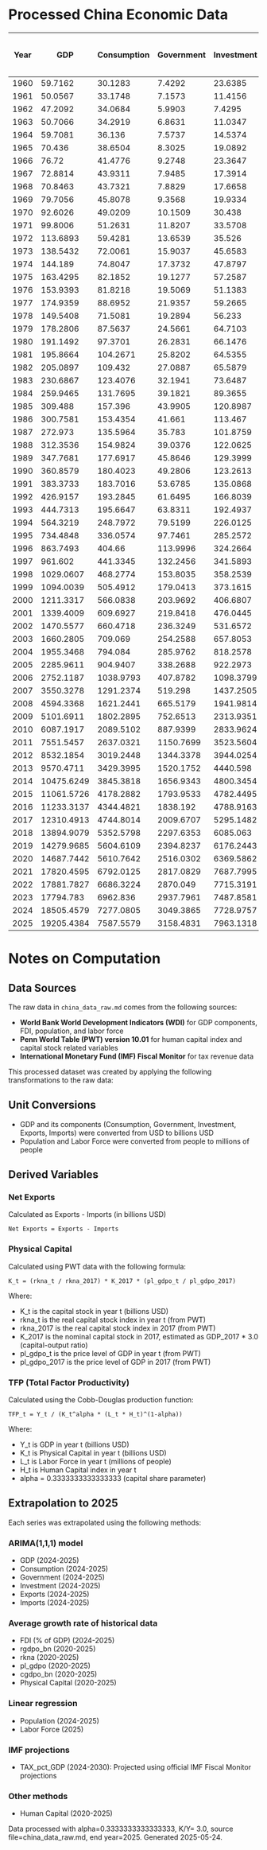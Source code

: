 # Processed China Economic Data

| Year | GDP | Consumption | Government | Investment | Exports | Imports | Net Exports | Tax Revenue (bn USD) | Openness Ratio | Saving (bn USD) | Private Saving (bn USD) | Public Saving (bn USD) | Saving Rate | Population | Labor Force | Physical Capital | TFP | FDI (% of GDP) | Tax Revenue (% of GDP) | Human Capital |
|---|---|---|---|---|---|---|---|---|---|---|---|---|---|---|---|---|---|---|---|---|
| 1960 | 59.7162 | 30.1283 | 7.4292 | 23.6385 | 1.8831 | 1.8906 | -0.0075 | nan | 0.0632 | 22.1588 | nan | nan | 0.3711 | 667.07 | nan | 84.37 | nan | nan | nan | 1.23 |
| 1961 | 50.0567 | 33.1748 | 7.1573 | 11.4156 | 1.5056 | 1.4081 | 0.0975 | nan | 0.0582 | 9.7246 | nan | nan | 0.1943 | 660.33 | nan | 84.37 | nan | nan | nan | 1.25 |
| 1962 | 47.2092 | 34.0684 | 5.9903 | 7.4295 | 1.5054 | 1.1277 | 0.3777 | nan | 0.0558 | 7.1504 | nan | nan | 0.1515 | 665.77 | nan | 75 | nan | nan | nan | 1.28 |
| 1963 | 50.7066 | 34.2919 | 6.8631 | 11.0347 | 1.6663 | 1.2107 | 0.4557 | nan | 0.0567 | 9.5517 | nan | nan | 0.1884 | 682.34 | nan | 65.62 | nan | nan | nan | 1.3 |
| 1964 | 59.7081 | 36.136 | 7.5737 | 14.5374 | 1.9389 | 1.4811 | 0.4578 | nan | 0.0573 | 15.9984 | nan | nan | 0.2679 | 698.36 | nan | 75 | nan | nan | nan | 1.32 |
| 1965 | 70.436 | 38.6504 | 8.3025 | 19.0892 | 2.2466 | 1.9164 | 0.3302 | nan | 0.0591 | 23.4831 | nan | nan | 0.3334 | 715.18 | nan | 75 | nan | nan | nan | 1.35 |
| 1966 | 76.72 | 41.4776 | 9.2748 | 23.3647 | 2.3706 | 2.1853 | 0.1853 | nan | 0.0594 | 25.9675 | nan | nan | 0.3385 | 735.4 | nan | 84.37 | nan | nan | nan | 1.37 |
| 1967 | 72.8814 | 43.9311 | 7.9485 | 17.3914 | 2.1559 | 1.9199 | 0.236 | nan | 0.0559 | 21.0018 | nan | nan | 0.2882 | 754.55 | nan | 75 | nan | nan | nan | 1.39 |
| 1968 | 70.8463 | 43.7321 | 7.8829 | 17.6658 | 2.1147 | 1.8452 | 0.2695 | nan | 0.0559 | 19.2313 | nan | nan | 0.2715 | 774.51 | nan | 75 | nan | nan | nan | 1.41 |
| 1969 | 79.7056 | 45.8078 | 9.3568 | 19.9334 | 2.2144 | 1.7312 | 0.4832 | nan | 0.0495 | 24.541 | nan | nan | 0.3079 | 796.02 | nan | 75 | nan | nan | nan | 1.43 |
| 1970 | 92.6026 | 49.0209 | 10.1509 | 30.438 | 2.2742 | 2.2016 | 0.0727 | nan | 0.0483 | 33.4309 | nan | nan | 0.361 | 818.32 | nan | 75 | nan | nan | nan | 1.45 |
| 1971 | 99.8006 | 51.2631 | 11.8207 | 33.5708 | 2.7104 | 2.2331 | 0.4773 | nan | 0.0495 | 36.7168 | nan | nan | 0.3679 | 841.11 | nan | 75 | nan | nan | nan | 1.48 |
| 1972 | 113.6893 | 59.4281 | 13.6539 | 35.526 | 3.5372 | 2.9165 | 0.6208 | nan | 0.0568 | 40.6073 | nan | nan | 0.3572 | 862.03 | nan | 93.75 | nan | nan | nan | 1.51 |
| 1973 | 138.5432 | 72.0061 | 15.9037 | 45.6583 | 5.9593 | 5.2578 | 0.7015 | nan | 0.081 | 50.6334 | nan | nan | 0.3655 | 881.94 | nan | 103.12 | nan | nan | nan | 1.53 |
| 1974 | 144.189 | 74.8047 | 17.3732 | 47.8797 | 7.2131 | 7.7162 | -0.5031 | nan | 0.1035 | 52.011 | nan | nan | 0.3607 | 900.35 | nan | 103.12 | nan | nan | nan | 1.56 |
| 1975 | 163.4295 | 82.1852 | 19.1277 | 57.2587 | 7.9746 | 8.355 | -0.3805 | nan | 0.0999 | 62.1165 | nan | nan | 0.3801 | 916.39 | nan | 112.5 | nan | nan | nan | 1.59 |
| 1976 | 153.9393 | 81.8218 | 19.5069 | 51.1383 | 7.4406 | 7.3498 | 0.0908 | nan | 0.0961 | 52.6106 | nan | nan | 0.3418 | 930.68 | nan | 225 | nan | nan | nan | 1.62 |
| 1977 | 174.9359 | 88.6952 | 21.9357 | 59.2665 | 8.2711 | 8.0604 | 0.2107 | nan | 0.0934 | 64.305 | nan | nan | 0.3676 | 943.46 | nan | 225 | nan | nan | nan | 1.65 |
| 1978 | 149.5408 | 71.5081 | 19.2894 | 56.233 | 10.8011 | 12.2617 | -1.4606 | nan | 0.1542 | 58.7433 | nan | nan | 0.3928 | 956.16 | nan | 262.5 | nan | nan | nan | 1.68 |
| 1979 | 178.2806 | 87.5637 | 24.5661 | 64.7103 | 13.9626 | 15.5353 | -1.5726 | nan | 0.1655 | 66.1509 | nan | nan | 0.371 | 969 | nan | 299.99 | nan | 0 | nan | 1.71 |
| 1980 | 191.1492 | 97.3701 | 26.2831 | 66.1476 | 19.4057 | 21.8427 | -2.437 | nan | 0.2158 | 67.496 | nan | nan | 0.3531 | 981.24 | nan | 337.49 | nan | 0.03 | nan | 1.74 |
| 1981 | 195.8664 | 104.2671 | 25.8202 | 64.5355 | 24.37 | 22.2198 | 2.1502 | nan | 0.2379 | 65.7791 | nan | nan | 0.3358 | 993.88 | nan | 318.74 | nan | 0.14 | nan | 1.76 |
| 1982 | 205.0897 | 109.432 | 27.0887 | 65.5879 | 22.6001 | 17.7881 | 4.812 | nan | 0.1969 | 68.569 | nan | nan | 0.3343 | 1008.63 | nan | 421.87 | nan | 0.21 | nan | 1.78 |
| 1983 | 230.6867 | 123.4076 | 32.1941 | 73.6487 | 21.9563 | 19.3853 | 2.571 | nan | 0.1792 | 75.0851 | nan | nan | 0.3255 | 1023.31 | nan | 421.87 | nan | 0.28 | nan | 1.8 |
| 1984 | 259.9465 | 131.7695 | 39.1821 | 89.3655 | 24.7643 | 24.7103 | 0.054 | nan | 0.1903 | 88.9949 | nan | nan | 0.3424 | 1036.83 | nan | 393.74 | nan | 0.48 | nan | 1.83 |
| 1985 | 309.488 | 157.396 | 43.9905 | 120.8987 | 25.8014 | 38.3024 | -12.501 | nan | 0.2071 | 108.1015 | nan | nan | 0.3493 | 1051.04 | nan | 337.49 | nan | 0.54 | nan | 1.85 |
| 1986 | 300.7581 | 153.4354 | 41.661 | 113.467 | 26.2026 | 33.5926 | -7.39 | nan | 0.1988 | 105.6618 | nan | nan | 0.3513 | 1066.79 | nan | 412.49 | nan | 0.62 | nan | 1.87 |
| 1987 | 272.973 | 135.5964 | 35.783 | 101.8759 | 34.0729 | 33.7819 | 0.291 | nan | 0.2486 | 101.5935 | nan | nan | 0.3722 | 1084.04 | nan | 449.99 | nan | 0.85 | nan | 1.89 |
| 1988 | 312.3536 | 154.9824 | 39.0376 | 122.0625 | 44.9237 | 48.9847 | -4.061 | nan | 0.3006 | 118.3337 | nan | nan | 0.3788 | 1101.63 | nan | 656.24 | nan | 1.02 | nan | 1.91 |
| 1989 | 347.7681 | 177.6917 | 45.8646 | 129.3999 | 41.1908 | 46.1188 | -4.928 | nan | 0.2511 | 124.2118 | nan | nan | 0.3572 | 1118.65 | nan | 703.11 | nan | 0.98 | nan | 1.93 |
| 1990 | 360.8579 | 180.4023 | 49.2806 | 123.2613 | 49.1298 | 38.4618 | 10.668 | nan | 0.2427 | 131.175 | nan | nan | 0.3635 | 1135.18 | 639.91 | 609.36 | 0.366 | 0.97 | nan | 1.96 |
| 1991 | 383.3733 | 183.7016 | 53.6785 | 135.0868 | 55.5427 | 43.9417 | 11.601 | 59.4097 | 0.2595 | 145.9932 | 140.2621 | 5.7311 | 0.3808 | 1150.78 | 646.25 | 609.36 | 0.3824 | 1.14 | 15.5 | 1.99 |
| 1992 | 426.9157 | 193.2845 | 61.6495 | 166.8039 | 66.8474 | 61.8494 | 4.998 | 57.3462 | 0.3015 | 171.9818 | 176.2851 | -4.3033 | 0.4028 | 1164.97 | 652.55 | 843.74 | 0.3746 | 2.61 | 13.43 | 2.03 |
| 1993 | 444.7313 | 195.6647 | 63.8311 | 192.4937 | 74.2803 | 86.0723 | -11.792 | 55.784 | 0.3606 | 185.2355 | 193.2826 | -8.0471 | 0.4165 | 1178.44 | 658.33 | 1115.61 | 0.35 | 6.19 | 12.54 | 2.06 |
| 1994 | 564.3219 | 248.7972 | 79.5199 | 226.0125 | 104.6074 | 97.2504 | 7.357 | 60.3324 | 0.3577 | 236.0047 | 255.1922 | -19.1875 | 0.4182 | 1191.84 | 664.57 | 1049.98 | 0.4446 | 5.99 | 10.69 | 2.1 |
| 1995 | 734.4848 | 336.0574 | 97.7461 | 285.2572 | 131.8588 | 119.9008 | 11.958 | 74.4209 | 0.3428 | 300.6814 | 324.0066 | -23.3252 | 0.4094 | 1204.86 | 671.24 | 1274.98 | 0.5321 | 4.88 | 10.13 | 2.14 |
| 1996 | 863.7493 | 404.66 | 113.9996 | 324.2664 | 154.8119 | 137.2619 | 17.55 | 88.585 | 0.3381 | 345.0897 | 370.5043 | -25.4146 | 0.3995 | 1217.55 | 678.36 | 1603.1 | 0.5703 | 4.65 | 10.26 | 2.17 |
| 1997 | 961.602 | 441.3345 | 132.2456 | 341.5893 | 187.447 | 144.6238 | 42.8232 | 103.6809 | 0.3453 | 388.0218 | 416.5865 | -28.5647 | 0.4035 | 1230.08 | 686.47 | 1874.97 | 0.5906 | 4.73 | 10.78 | 2.21 |
| 1998 | 1029.0607 | 468.2774 | 153.8035 | 358.2539 | 188.7504 | 144.9137 | 43.8367 | 118.5462 | 0.3242 | 406.9798 | 442.2371 | -35.2573 | 0.3955 | 1241.93 | 694 | 2362.46 | 0.5758 | 4.44 | 11.52 | 2.24 |
| 1999 | 1094.0039 | 505.4912 | 179.0413 | 373.1615 | 198.6994 | 168.0584 | 30.641 | 137.349 | 0.3352 | 409.4713 | 451.1637 | -41.6923 | 0.3743 | 1252.73 | 700.42 | 2559.33 | 0.5854 | 3.75 | 12.55 | 2.28 |
| 2000 | 1211.3317 | 566.0838 | 203.9692 | 406.6807 | 253.0921 | 224.3062 | 28.7859 | 160.615 | 0.3941 | 441.2786 | 484.6328 | -43.3542 | 0.3643 | 1262.64 | 706.84 | 2887.45 | 0.6135 | 3.48 | 13.26 | 2.31 |
| 2001 | 1339.4009 | 609.6927 | 219.8418 | 476.0445 | 272.06 | 243.9738 | 28.0862 | 196.2131 | 0.3853 | 509.8664 | 533.495 | -23.6286 | 0.3807 | 1271.85 | 715.93 | 3299.94 | 0.6396 | 3.51 | 14.65 | 2.33 |
| 2002 | 1470.5577 | 660.4718 | 236.3249 | 531.6572 | 333.0023 | 295.6196 | 37.3827 | 225.9202 | 0.4275 | 573.761 | 584.1656 | -10.4047 | 0.3902 | 1280.4 | 725.94 | 3712.44 | 0.6652 | 3.61 | 15.36 | 2.35 |
| 2003 | 1660.2805 | 709.069 | 254.2588 | 657.8053 | 447.9583 | 412.1371 | 35.8211 | 259.1317 | 0.518 | 696.9527 | 692.0798 | 4.8729 | 0.4198 | 1288.4 | 735.68 | 4312.43 | 0.7061 | 3.49 | 15.61 | 2.36 |
| 2004 | 1955.3468 | 794.084 | 285.9762 | 818.2578 | 607.3569 | 556.1826 | 51.1744 | 315.1119 | 0.5951 | 875.2866 | 846.1509 | 29.1357 | 0.4476 | 1296.08 | 744.94 | 5174.91 | 0.7717 | 3.48 | 16.12 | 2.38 |
| 2005 | 2285.9611 | 904.9407 | 338.2688 | 922.2973 | 773.339 | 648.7122 | 124.6268 | 379.6529 | 0.6221 | 1042.7517 | 1001.3676 | 41.3841 | 0.4562 | 1303.72 | 754.47 | 6093.65 | 0.8424 | 4.55 | 16.61 | 2.4 |
| 2006 | 2752.1187 | 1038.9793 | 407.8782 | 1098.3799 | 991.7314 | 782.8125 | 208.9189 | 465.9343 | 0.6448 | 1305.2612 | 1247.205 | 58.0562 | 0.4743 | 1311.02 | 761.95 | 7612.37 | 0.9356 | 4.51 | 16.93 | 2.4 |
| 2007 | 3550.3278 | 1291.2374 | 519.298 | 1437.2505 | 1258.0568 | 950.0208 | 308.036 | 636.3903 | 0.6219 | 1739.7924 | 1622.7001 | 117.0923 | 0.49 | 1317.88 | 766.49 | 10209.2 | 1.0871 | 4.4 | 17.92 | 2.41 |
| 2008 | 4594.3368 | 1621.2441 | 665.5179 | 1941.9814 | 1497.8688 | 1149.0362 | 348.8325 | 1016.8549 | 0.5761 | 2307.5748 | 1956.2378 | 351.337 | 0.5023 | 1324.65 | 769.78 | 13874.76 | 1.2629 | 3.73 | 22.13 | 2.42 |
| 2009 | 5101.6911 | 1802.2895 | 752.6513 | 2313.9351 | 1262.6642 | 1042.5338 | 220.1304 | 1198.9501 | 0.4518 | 2546.7503 | 2100.4515 | 446.2988 | 0.4992 | 1331.26 | 772.14 | 16143.47 | 1.3269 | 2.57 | 23.5 | 2.43 |
| 2010 | 6087.1917 | 2089.5102 | 887.9399 | 2833.9624 | 1654.8233 | 1432.4224 | 222.4009 | 1479.7182 | 0.5072 | 3109.7416 | 2517.9633 | 591.7783 | 0.5109 | 1337.7 | 773.87 | 19349.67 | 1.4842 | 4 | 24.31 | 2.44 |
| 2011 | 7551.5457 | 2637.0321 | 1150.7699 | 3523.5604 | 2006.309 | 1825.4136 | 180.8953 | 2005.0027 | 0.5074 | 3763.7437 | 2909.5109 | 854.2329 | 0.4984 | 1345.04 | 778.28 | 25312.07 | 1.6591 | 3.71 | 26.55 | 2.48 |
| 2012 | 8532.1854 | 3019.2448 | 1344.3378 | 3944.0254 | 2175.0693 | 1943.2052 | 231.864 | 2337.5711 | 0.4827 | 4168.6028 | 3175.3695 | 993.2333 | 0.4886 | 1354.19 | 779.02 | 29736.99 | 1.7612 | 2.83 | 27.4 | 2.51 |
| 2013 | 9570.4711 | 3429.3995 | 1520.1752 | 4440.598 | 2354.2645 | 2119.3924 | 234.8721 | 2610.9064 | 0.4674 | 4620.8965 | 3530.1653 | 1090.7312 | 0.4828 | 1363.24 | 779.25 | 36336.88 | 1.8281 | 3.04 | 27.28 | 2.55 |
| 2014 | 10475.6249 | 3845.3818 | 1656.9343 | 4800.3454 | 2462.8258 | 2241.2762 | 221.5496 | 2905.9436 | 0.4491 | 4973.3089 | 3724.2996 | 1249.0093 | 0.4748 | 1371.86 | 780.37 | 42749.27 | 1.8839 | 2.56 | 27.74 | 2.57 |
| 2015 | 11061.5726 | 4178.2882 | 1793.9533 | 4782.4495 | 2362.0971 | 2003.2607 | 358.8364 | 3153.8381 | 0.3946 | 5089.3311 | 3729.4463 | 1359.8848 | 0.4601 | 1379.86 | 781.08 | 47464.81 | 1.9051 | 2.19 | 28.51 | 2.6 |
| 2016 | 11233.3137 | 4344.4821 | 1838.192 | 4788.9163 | 2199.9749 | 1944.4905 | 255.4843 | 3186.4016 | 0.3689 | 5050.6397 | 3702.43 | 1348.2096 | 0.4496 | 1387.79 | 780.93 | 51749.11 | 1.8704 | 1.56 | 28.37 | 2.62 |
| 2017 | 12310.4913 | 4744.8014 | 2009.6707 | 5295.1482 | 2424.2161 | 2208.5189 | 215.6971 | 3530.0743 | 0.3763 | 5556.0192 | 4035.6156 | 1520.4036 | 0.4513 | 1396.21 | 779.17 | 59061.49 | 1.9495 | 1.35 | 28.68 | 2.65 |
| 2018 | 13894.9079 | 5352.5798 | 2297.6353 | 6085.063 | 2655.6092 | 2564.1219 | 91.4873 | 3951.7717 | 0.3757 | 6244.6927 | 4590.5564 | 1654.1363 | 0.4494 | 1402.76 | 776.87 | 72551.88 | 2.0483 | 1.69 | 28.44 | 2.67 |
| 2019 | 14279.9685 | 5604.6109 | 2394.8237 | 6176.2443 | 2628.9411 | 2496.1533 | 132.7878 | 3941.9158 | 0.3589 | 6280.5339 | 4733.4418 | 1547.0921 | 0.4398 | 1407.74 | 775.93 | 78542.4 | 2.0366 | 1.31 | 27.6 | 2.7 |
| 2020 | 14687.7442 | 5610.7642 | 2516.0302 | 6369.5862 | 2729.8846 | 2374.7375 | 355.1471 | 3712.3458 | 0.3475 | 6560.9498 | 5364.6342 | 1196.3157 | 0.4467 | 1411.1 | 763.83 | 90383.6057 | 1.9969 | 1.72 | 25.28 | 2.7469 |
| 2021 | 17820.4595 | 6792.0125 | 2817.0829 | 7687.7995 | 3554.1078 | 3093.2784 | 460.8294 | 4634.9597 | 0.373 | 8211.3641 | 6393.4873 | 1817.8768 | 0.4608 | 1412.36 | 781.19 | 104010.0147 | 2.2637 | 1.93 | 26.01 | 2.7724 |
| 2022 | 17881.7827 | 6686.3224 | 2870.049 | 7715.3191 | 3717.8878 | 3140.0409 | 577.847 | 4528.119 | 0.3835 | 8325.4114 | 6667.3413 | 1658.07 | 0.4656 | 1412.17 | 770.11 | 119690.7677 | 2.1751 | 1.06 | 25.32 | 2.7978 |
| 2023 | 17794.783 | 6962.836 | 2937.7961 | 7487.8581 | 3513.2369 | 3127.2016 | 386.0353 | 4631.2119 | 0.3732 | 7894.1509 | 6200.7352 | 1693.4158 | 0.4436 | 1410.71 | 774.61 | 137735.5817 | 2.0451 | 0.24 | 26.03 | 2.8233 |
| 2024 | 18505.4579 | 7277.0805 | 3049.3865 | 7728.9757 | 3497.136 | 3211.8473 | 285.2887 | 4738.1853 | 0.3625 | 8178.9909 | 6490.1921 | 1688.7988 | 0.442 | 1521.25 | 773.13 | 158500.8671 | 2.02 | 0.1518 | 25.6 | 2.8487 |
| 2025 | 19205.4384 | 7587.5579 | 3158.4831 | 7963.1318 | 3499.9253 | 3155.3294 | 344.5959 | 4816.5697 | 0.3465 | 8459.3974 | 6801.3108 | 1658.0866 | 0.4405 | 1533.93 | 813.85 | 182396.7676 | 1.9218 | 0.096 | 25.08 | 2.8742 |


# Notes on Computation

## Data Sources
The raw data in `china_data_raw.md` comes from the following sources:

- **World Bank World Development Indicators (WDI)** for GDP components, FDI, population, and labor force
- **Penn World Table (PWT) version 10.01** for human capital index and capital stock related variables
- **International Monetary Fund (IMF) Fiscal Monitor** for tax revenue data

This processed dataset was created by applying the following transformations to the raw data:

## Unit Conversions
- GDP and its components (Consumption, Government, Investment, Exports, Imports) were converted from USD to billions USD
- Population and Labor Force were converted from people to millions of people

## Derived Variables
### Net Exports
Calculated as Exports - Imports (in billions USD)
```
Net Exports = Exports - Imports
```

### Physical Capital
Calculated using PWT data with the following formula:
```
K_t = (rkna_t / rkna_2017) * K_2017 * (pl_gdpo_t / pl_gdpo_2017)
```
Where:
- K_t is the capital stock in year t (billions USD)
- rkna_t is the real capital stock index in year t (from PWT)
- rkna_2017 is the real capital stock index in 2017 (from PWT)
- K_2017 is the nominal capital stock in 2017, estimated as GDP_2017 * 3.0 (capital-output ratio)
- pl_gdpo_t is the price level of GDP in year t (from PWT)
- pl_gdpo_2017 is the price level of GDP in 2017 (from PWT)

### TFP (Total Factor Productivity)
Calculated using the Cobb-Douglas production function:
```
TFP_t = Y_t / (K_t^alpha * (L_t * H_t)^(1-alpha))
```
Where:
- Y_t is GDP in year t (billions USD)
- K_t is Physical Capital in year t (billions USD)
- L_t is Labor Force in year t (millions of people)
- H_t is Human Capital index in year t
- alpha = 0.3333333333333333 (capital share parameter)

## Extrapolation to 2025
Each series was extrapolated using the following methods:

### ARIMA(1,1,1) model

- GDP (2024-2025)
- Consumption (2024-2025)
- Government (2024-2025)
- Investment (2024-2025)
- Exports (2024-2025)
- Imports (2024-2025)

### Average growth rate of historical data

- FDI (% of GDP) (2024-2025)
- rgdpo_bn (2020-2025)
- rkna (2020-2025)
- pl_gdpo (2020-2025)
- cgdpo_bn (2020-2025)
- Physical Capital (2020-2025)

### Linear regression

- Population (2024-2025)
- Labor Force (2025)


### IMF projections

- TAX_pct_GDP (2024-2030): Projected using official IMF Fiscal Monitor projections





### Other methods

- Human Capital (2020-2025)


Data processed with alpha=0.3333333333333333, K/Y= 3.0, source file=china_data_raw.md, end year=2025. Generated 2025-05-24.